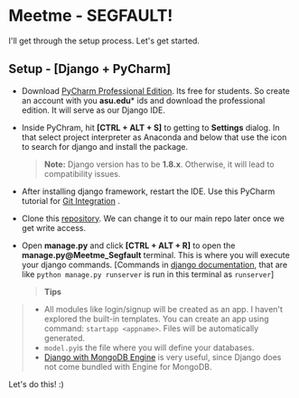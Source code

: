 Meetme - SEGFAULT!
===================
I'll get through the setup process. Let's get started. 

Setup - [Django + PyCharm]
-------
 - Download [PyCharm Professional Edition](https://www.jetbrains.com/student/). Its free for students. So create an account with you **asu.edu*** ids and download the professional edition. It will serve as our Django IDE.
 - Inside PyChram, hit **[CTRL + ALT + S]** to getting to <i class="icon-cog"></i> **Settings** dialog. In that select project interpreter as Anaconda and below that use the <i class="icon-plus"></i> icon to search for django and install the package. 
  
	>**Note:**
	>  Django version has to be **1.8.x**. Otherwise, it will lead to compatibility issues. 
 - After installing django framework, restart the IDE. Use this PyCharm tutorial for [Git Integration](https://www.jetbrains.com/pycharm/help/using-github-integration.html) .
 - Clone this [repository](https://github.com/tharun93/MeetMe-Segfault.git). We can change it to our main repo later once we get write access.
 - Open **manage.py** and click **[CTRL + ALT + R]** to open the **manage.py@Meetme_Segfault** terminal. This is where you will execute your django commands. [Commands in [django documentation](https://docs.djangoproject.com/en/1.8/topics/auth/default/), that are like `python manage.py runserver` is run in this terminal as `runserver`]

 

	> **Tips** 
> 
 >- All modules like login/signup will be created as an app.   I haven't
   explored the built-in templates.   You can create an app using
   command: `startapp <appname>`. Files will be automatically generated.
   >- `model.py`is the file where you will define your databases.
   >- [Django with MongoDB Engine](https://django-mongodb-engine.readthedocs.org/en/latest/tutorial.html) is very useful, since Django does not come bundled with Engine for MongoDB.
  
Let's do this! :)